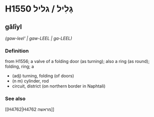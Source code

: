 # H1550 גָּלִיל / גליל

## gâlîyl

_(gaw-leel' | ɡaw-LEEL | ɡa-LEEL)_

### Definition

from H1556; a valve of a folding door (as turning); also a ring (as round); folding, ring; a

- (adj) turning, folding (of doors)
- (n m) cylinder, rod
- circuit, district (on northern border in Naphtali)

### See also

[[H4762|H4762 מראשה]]
